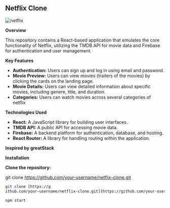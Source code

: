 ## Netflix Clone 

![netflix](https://github.com/user-attachments/assets/4ea13ee3-df08-42b5-9893-a77514d07f14)

**Overview**

This repository contains a React-based application that emulates the core functionality of Netflix, utilizing the TMDB API for movie data and Firebase for authentication and user management.

**Key Features**

* **Authentication:** Users can sign up and log in using email and password.
* **Movie Preview:** Users can view movies (trailers of the movies) by clicking the cards on the landing page.
* **Movie Details:** Users can view detailed information about specific movies, including genere, title, and duration.
* **Categories:** Users can watch movies across several categories of netflix


**Technologies Used**

* **React:** A JavaScript library for building user interfaces.
* **TMDB API:** A public API for accessing movie data.
* **Firebase:** A backend platform for authentication, database, and hosting.
* **React Router:** A library for handling routing within the application.

**Inspired by greatStack**

**Installation**

 **Clone the repository:**

git clone https://github.com/your-username/netflix-clone.git

   ```bash
   git clone [https://g
   ithub.com/your-username/netflix-clone.git](https://github.com/your-username/netflix-clone.git)

   npm start
